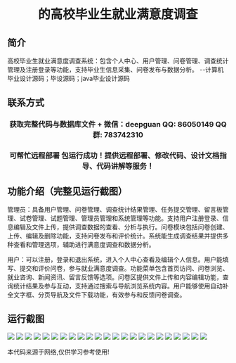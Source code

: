<p><h1 align="center">的高校毕业生就业满意度调查</h1></p>

## 简介
高校毕业生就业满意度调查系统：包含个人中心、用户管理、问卷管理、调查统计管理及注册登录等功能，支持毕业生信息采集、问卷发布与数据分析。    --计算机毕业设计源码；毕设源码；java毕业设计源码


## 联系方式
<p><h3 align="center">获取完整代码与数据库文件 + 微信：deepguan QQ: 86050149 QQ群: 783742310</h3></p>
<p><h3 align="center">可帮忙远程部署 包运行成功！提供远程部署、修改代码、设计文档指导、代码讲解等服务！</h3></p>

## 功能介绍（完整见运行截图）
管理员：具备用户管理、问卷管理、调查统计结果管理、任务提交管理、留言板管理、试卷管理、试题管理、管理员管理和系统管理等功能。支持用户注册登录、信息编辑及文件上传，提供调查数据的查看、分析与执行。问卷模块包括问卷创建、上传、编辑及删除功能，支持问卷发布和评价统计。系统能生成调查结果并提供多种查看和管理选项，辅助进行满意度调查和数据分析。

用户：可以注册，登录和退出系统，进入个人中心查看及编辑个人信息。用户能填写、提交和评价问卷，参与就业满意度调查。功能菜单包含首页访问、问卷浏览、就业咨询、新闻资讯、留言反馈等选项。问卷区提供文件上传和内容编辑功能，查询统计结果及参与互动，支持通过搜索与导航浏览系统内容。用户能够使用自动补全文字框、分页导航及文件下载功能，有效参与和反馈问卷调查。


## 运行截图
![](img/001.jpg)
![](img/002.jpg)
![](img/003.jpg)
![](img/004.jpg)
![](img/005.jpg)
![](img/006.jpg)
![](img/007.jpg)
![](img/008.jpg)
![](img/009.jpg)
![](img/010.jpg)
![](img/011.jpg)
![](img/012.jpg)
![](img/013.jpg)
![](img/014.jpg)
![](img/015.jpg)
![](img/016.jpg)
![](img/017.jpg)
![](img/018.jpg)
![](img/019.jpg)
![](img/020.jpg)
![](img/021.jpg)
![](img/022.jpg)
![](img/023.jpg)

<p>本代码来源于网络,仅供学习参考使用!</p>

